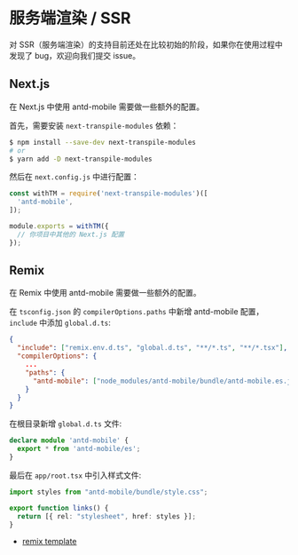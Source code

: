 # 服务端渲染 / SSR <Experimental></Experimental>

对 SSR（服务端渲染）的支持目前还处在比较初始的阶段，如果你在使用过程中发现了 bug，欢迎向我们提交 issue。

## Next.js

在 Next.js 中使用 antd-mobile 需要做一些额外的配置。

首先，需要安装 `next-transpile-modules` 依赖：

```bash
$ npm install --save-dev next-transpile-modules
# or
$ yarn add -D next-transpile-modules
```

然后在 `next.config.js` 中进行配置：

```js
const withTM = require('next-transpile-modules')([
  'antd-mobile',
]);

module.exports = withTM({
  // 你项目中其他的 Next.js 配置
});
```

## Remix

在 Remix 中使用 antd-mobile 需要做一些额外的配置。

在 `tsconfig.json` 的 `compilerOptions.paths` 中新增 antd-mobile 配置，`include` 中添加 `global.d.ts`:

```json
{
  "include": ["remix.env.d.ts", "global.d.ts", "**/*.ts", "**/*.tsx"],
  "compilerOptions": {
    ...
    "paths": {
      "antd-mobile": ["node_modules/antd-mobile/bundle/antd-mobile.es.js"]
    }
  }
}
```

在根目录新增 `global.d.ts` 文件:

```ts
declare module 'antd-mobile' {
  export * from 'antd-mobile/es';
}
```

最后在 `app/root.tsx` 中引入样式文件:

```ts
import styles from "antd-mobile/bundle/style.css";

export function links() {
  return [{ rel: "stylesheet", href: styles }];
}
```

- [remix template](https://github.com/3lang3/antd-mobile-template/tree/main/remix)
